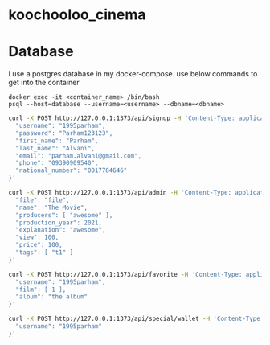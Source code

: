 # koochooloo_cinema

# Database

I use a postgres database in my docker-compose. use below commands to get into the container

```shell
docker exec -it <container_name> /bin/bash
psql --host=database --username=<username> --dbname=<dbname>
```

```sh
curl -X POST http://127.0.0.1:1373/api/signup -H 'Content-Type: application/json' -d '{
  "username": "1995parham",
  "password": "Parham123123",
  "first_name": "Parham",
  "last_name": "Alvani",
  "email": "parham.alvani@gmail.com",
  "phone": "09390909540",
  "national_number": "0017784646"
}'
```

```sh
curl -X POST http://127.0.0.1:1373/api/admin -H 'Content-Type: application/json' -d '{
  "file": "file",
  "name": "The Movie",
  "producers": [ "awesome" ],
  "production_year": 2021,
  "explanation": "awesome",
  "view": 100,
  "price": 100,
  "tags": [ "t1" ]
}'
```

```sh
curl -X POST http://127.0.0.1:1373/api/favorite -H 'Content-Type: application/json' -d '{
  "username": "1995parham",
  "film": [ 1 ],
  "album": "the album"
}'
```

```sh
curl -X POST http://127.0.0.1:1373/api/special/wallet -H 'Content-Type: application/json' -d '{
  "username": "1995parham"
}'
```
